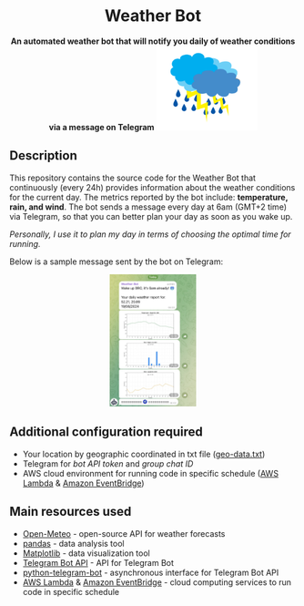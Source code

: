 <h1 align="center">Weather Bot</h1>

<p align="center">
  <b>An automated weather bot that will notify you daily of weather conditions via a message on Telegram</b>
  <img src="img/weather.png" width="35%"/>
</p>

## Description

This repository contains the source code for the Weather Bot that continuously (every 24h) provides information about the weather conditions for the current day. The metrics reported by the bot include: **temperature, rain, and wind**. The bot sends a message every day at 6am (GMT+2 time) via Telegram, so that you can better plan your day as soon as you wake up.

_Personally, I use it to plan my day in terms of choosing the optimal time for running._

Below is a sample message sent by the bot on Telegram:

<p align="center">
  <img src="img/sample.jpeg" width="30%"/>
</p>

## Additional configuration required

- Your location by geographic coordinated in txt file ([geo-data.txt](files/geo-data.txt))
- Telegram for _bot API token_ and _group chat ID_
- AWS cloud environment for running code in specific schedule ([AWS Lambda](https://aws.amazon.com/lambda/) & [Amazon EventBridge](https://aws.amazon.com/eventbridge/))

## Main resources used

- [Open-Meteo](https://open-meteo.com) - open-source API for weather forecasts
- [pandas](https://pandas.pydata.org) - data analysis tool
- [Matplotlib](https://matplotlib.org) - data visualization tool
- [Telegram Bot API](https://core.telegram.org/bots/api) - API for Telegram Bot
- [python-telegram-bot](https://python-telegram-bot.org) - asynchronous interface for Telegram Bot API
- [AWS Lambda](https://aws.amazon.com/lambda/) & [Amazon EventBridge](https://aws.amazon.com/eventbridge/) - cloud computing services to run code in specific schedule
